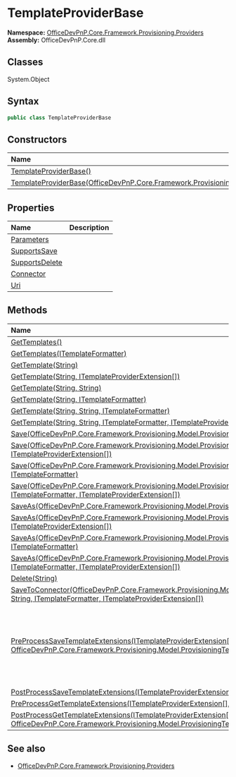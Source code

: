 # TemplateProviderBase

**Namespace:** [OfficeDevPnP.Core.Framework.Provisioning.Providers](OfficeDevPnP.Core.Framework.Provisioning.Providers.md)
**Assembly:** OfficeDevPnP.Core.dll
## Classes
System.Object
## Syntax
```C#
public class TemplateProviderBase
```
## Constructors
|**Name**|**Description**|
|:-----|:-----|
| [TemplateProviderBase()](TemplateProviderBaseconstructor1details.md) | 
| [TemplateProviderBase(OfficeDevPnP.Core.Framework.Provisioning.Connectors.FileConnectorBase)](TemplateProviderBaseconstructor1details.md) | 
## Properties
|**Name**|**Description**|
|:-----|:-----|
| [Parameters](TemplateProviderBase.Parameters.md) | 
| [SupportsSave](TemplateProviderBase.SupportsSave.md) | 
| [SupportsDelete](TemplateProviderBase.SupportsDelete.md) | 
| [Connector](TemplateProviderBase.Connector.md) | 
| [Uri](TemplateProviderBase.Uri.md) | 
## Methods
|**Name**|**Description**|
|:-----|:-----|
| [GetTemplates()](TemplateProviderBaseGetTemplates.md) | 
| [GetTemplates(ITemplateFormatter)](TemplateProviderBaseGetTemplatesITemplateFormatter.md) | 
| [GetTemplate(String)](TemplateProviderBaseGetTemplateString.md) | 
| [GetTemplate(String, ITemplateProviderExtension[])](TemplateProviderBaseGetTemplateStringITemplateProviderExtension[].md) | 
| [GetTemplate(String, String)](TemplateProviderBaseGetTemplateStringString.md) | 
| [GetTemplate(String, ITemplateFormatter)](TemplateProviderBaseGetTemplateStringITemplateFormatter.md) | 
| [GetTemplate(String, String, ITemplateFormatter)](TemplateProviderBaseGetTemplateStringStringITemplateFormatter.md) | 
| [GetTemplate(String, String, ITemplateFormatter, ITemplateProviderExtension[])](TemplateProviderBaseGetTemplateStringStringITemplateFormatterITemplateProviderExtension[].md) | 
| [Save(OfficeDevPnP.Core.Framework.Provisioning.Model.ProvisioningTemplate)](TemplateProviderBaseSaveOfficeDevPnP.Core.Framework.Provisioning.Model.ProvisioningTemplate.md) | 
| [Save(OfficeDevPnP.Core.Framework.Provisioning.Model.ProvisioningTemplate, ITemplateProviderExtension[])](TemplateProviderBaseSaveOfficeDevPnP.Core.Framework.Provisioning.Model.ProvisioningTemplateITemplateProviderExtension[].md) | 
| [Save(OfficeDevPnP.Core.Framework.Provisioning.Model.ProvisioningTemplate, ITemplateFormatter)](TemplateProviderBaseSaveOfficeDevPnP.Core.Framework.Provisioning.Model.ProvisioningTemplateITemplateFormatter.md) | 
| [Save(OfficeDevPnP.Core.Framework.Provisioning.Model.ProvisioningTemplate, ITemplateFormatter, ITemplateProviderExtension[])](TemplateProviderBaseSaveOfficeDevPnP.Core.Framework.Provisioning.Model.ProvisioningTemplateITemplateFormatterITemplateProviderExtension[].md) | 
| [SaveAs(OfficeDevPnP.Core.Framework.Provisioning.Model.ProvisioningTemplate, String)](TemplateProviderBaseSaveAsOfficeDevPnP.Core.Framework.Provisioning.Model.ProvisioningTemplateString.md) | 
| [SaveAs(OfficeDevPnP.Core.Framework.Provisioning.Model.ProvisioningTemplate, String, ITemplateProviderExtension[])](TemplateProviderBaseSaveAsOfficeDevPnP.Core.Framework.Provisioning.Model.ProvisioningTemplateStringITemplateProviderExtension[].md) | 
| [SaveAs(OfficeDevPnP.Core.Framework.Provisioning.Model.ProvisioningTemplate, String, ITemplateFormatter)](TemplateProviderBaseSaveAsOfficeDevPnP.Core.Framework.Provisioning.Model.ProvisioningTemplateStringITemplateFormatter.md) | 
| [SaveAs(OfficeDevPnP.Core.Framework.Provisioning.Model.ProvisioningTemplate, String, ITemplateFormatter, ITemplateProviderExtension[])](TemplateProviderBaseSaveAsOfficeDevPnP.Core.Framework.Provisioning.Model.ProvisioningTemplateStringITemplateFormatterITemplateProviderExtension[].md) | 
| [Delete(String)](TemplateProviderBaseDeleteString.md) | 
| [SaveToConnector(OfficeDevPnP.Core.Framework.Provisioning.Model.ProvisioningTemplate, String, ITemplateFormatter, ITemplateProviderExtension[])](TemplateProviderBaseSaveToConnectorOfficeDevPnP.Core.Framework.Provisioning.Model.ProvisioningTemplateStringITemplateFormatterITemplateProviderExtension[].md) | 
| [PreProcessSaveTemplateExtensions(ITemplateProviderExtension[], OfficeDevPnP.Core.Framework.Provisioning.Model.ProvisioningTemplate)](TemplateProviderBasePreProcessSaveTemplateExtensionsITemplateProviderExtension[]OfficeDevPnP.Core.Framework.Provisioning.Model.ProvisioningTemplate.md) | This method is invoked before calling the formatter to serialize the template
| [PostProcessSaveTemplateExtensions(ITemplateProviderExtension[], IO.Stream)](TemplateProviderBasePostProcessSaveTemplateExtensionsITemplateProviderExtension[]IO.Stream.md) | 
| [PreProcessGetTemplateExtensions(ITemplateProviderExtension[], IO.Stream)](TemplateProviderBasePreProcessGetTemplateExtensionsITemplateProviderExtension[]IO.Stream.md) | 
| [PostProcessGetTemplateExtensions(ITemplateProviderExtension[], OfficeDevPnP.Core.Framework.Provisioning.Model.ProvisioningTemplate)](TemplateProviderBasePostProcessGetTemplateExtensionsITemplateProviderExtension[]OfficeDevPnP.Core.Framework.Provisioning.Model.ProvisioningTemplate.md) | 
## See also
- [OfficeDevPnP.Core.Framework.Provisioning.Providers](OfficeDevPnP.Core.Framework.Provisioning.Providers.md)
